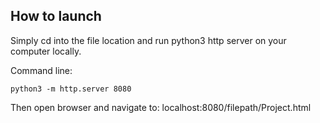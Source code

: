 ## How to launch

Simply cd into the file location and run python3 http server on your computer locally.

Command line:
```
python3 -m http.server 8080
```

Then open browser and navigate to: localhost:8080/filepath/Project.html



